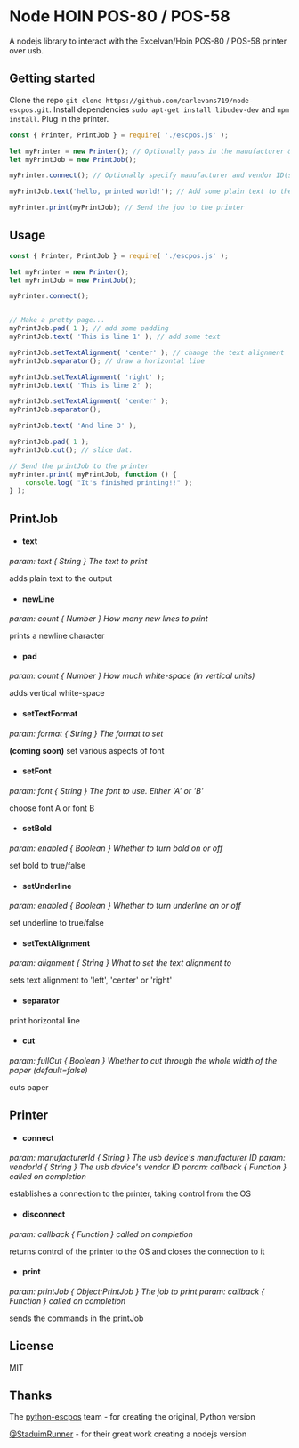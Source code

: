 Node HOIN POS-80 / POS-58
===========

A nodejs library to interact with the Excelvan/Hoin POS-80 / POS-58 printer over usb.


## Getting started

Clone the repo `git clone https://github.com/carlevans719/node-escpos.git`.
Install dependencies `sudo apt-get install libudev-dev` and `npm install`.
Plug in the printer.
```js
const { Printer, PrintJob } = require( './escpos.js' );

let myPrinter = new Printer(); // Optionally pass in the manufacturer & vendor ID(s)
let myPrintJob = new PrintJob();

myPrinter.connect(); // Optionally specify manufacturer and vendor ID(s) here too

myPrintJob.text('hello, printed world!'); // Add some plain text to the output

myPrinter.print(myPrintJob); // Send the job to the printer
```

## Usage

```js
const { Printer, PrintJob } = require( './escpos.js' );

let myPrinter = new Printer();
let myPrintJob = new PrintJob();

myPrinter.connect();


// Make a pretty page...
myPrintJob.pad( 1 ); // add some padding
myPrintJob.text( 'This is line 1' ); // add some text

myPrintJob.setTextAlignment( 'center' ); // change the text alignment
myPrintJob.separator(); // draw a horizontal line

myPrintJob.setTextAlignment( 'right' );
myPrintJob.text( 'This is line 2' );

myPrintJob.setTextAlignment( 'center' );
myPrintJob.separator();

myPrintJob.text( 'And line 3' );

myPrintJob.pad( 1 );
myPrintJob.cut(); // slice dat.

// Send the printJob to the printer
myPrinter.print( myPrintJob, function () {
	console.log( "It's finished printing!!" );
} );
```

## PrintJob

- #### text
 _param: text { String } The text to print_

 adds plain text to the output

- #### newLine
 _param: count { Number } How many new lines to print_

 prints a newline character

- #### pad
 _param: count { Number } How much white-space (in vertical units)_

 adds vertical white-space

- #### setTextFormat
 _param: format { String } The format to set_

 __(coming soon)__ set various aspects of font

- #### setFont
 _param: font { String } The font to use. Either 'A' or 'B'_

 choose font A or font B

- #### setBold
 _param: enabled { Boolean } Whether to turn bold on or off_

 set bold to true/false

- #### setUnderline
 _param: enabled { Boolean } Whether to turn underline on or off_

 set underline to true/false

- #### setTextAlignment
 _param: alignment { String } What to set the text alignment to_

 sets text alignment to 'left', 'center' or 'right'

- #### separator
 print horizontal line

- #### cut
 _param: fullCut { Boolean } Whether to cut through the whole width of the paper (default=false)_

 cuts paper



## Printer

- #### connect
 _param: manufacturerId { String } The usb device's manufacturer ID_
 _param: vendorId { String } The usb device's vendor ID_
 _param: callback { Function } called on completion_

 establishes a connection to the printer, taking control from the OS

- #### disconnect
 _param: callback { Function } called on completion_

 returns control of the printer to the OS and closes the connection to it

- #### print
 _param: printJob { Object:PrintJob } The job to print_
 _param: callback { Function } called on completion_

 sends the commands in the printJob



## License
MIT



## Thanks

The [python-escpos][python-escpos] team - for creating the original, Python version

[@StaduimRunner][stadiumrunner] - for their great work creating a nodejs version


[python-escpos]: https://code.google.com/p/python-escpos
[stadiumrunner]: https://github.com/StadiumRunner
